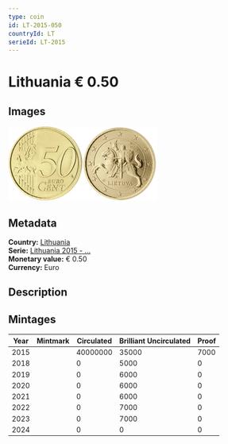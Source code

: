 ```yaml
---
type: coin
id: LT-2015-050
countryId: LT
serieId: LT-2015
---
```


# Lithuania € 0.50

## Images

<img src="../../../Images/common-2007-050.webp" height="150" alt="Front image"><img src="Images/lithuania-2015-050.webp" height="150" alt="Back image">

## Metadata

**Country:** [Lithuania](../index.md)\
**Serie:** [Lithuania 2015 - ...](index.md)\
**Monetary value:** € 0.50\
**Currency:** Euro

## Description

## Mintages

| Year | Mintmark | Circulated | Brilliant Uncirculated | Proof |
| ---- | -------- | ---------- | ---------------------- | ----- |
| 2015 |          | 40000000   | 35000                  | 7000  |
| 2018 |          | 0          | 5000                   | 0     |
| 2019 |          | 0          | 6000                   | 0     |
| 2020 |          | 0          | 6000                   | 0     |
| 2021 |          | 0          | 6000                   | 0     |
| 2022 |          | 0          | 7000                   | 0     |
| 2023 |          | 0          | 7000                   | 0     |
| 2024 |          | 0          | 0                      | 0     |
